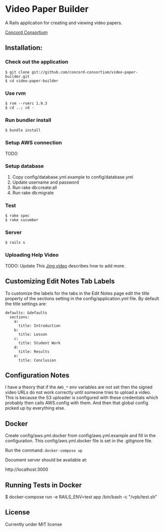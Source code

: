 Video Paper Builder
===================

A Rails application for creating and viewing video papers.

[Concord Consortium](http://www.concord.org)

Installation:
-------------

### Check out the application

    $ git clone git://github.com/concord-consortium/video-paper-builder.git
    $ cd video-paper-builder

### Use rvm

    $ rvm --rvmrc 1.9.3
    $ cd ..; cd -

### Run bundler install

    $ bundle install

### Setup AWS connection

TODO

### Setup database

1. Copy config/database.yml.example to config/database.yml
2. Update username and password
3. Run rake db:create:all
4. Run rake db:migrate

### Test

    $ rake spec
    $ rake cucumber

### Server

    $ rails s

### Uploading Help Video

TODO: Update
This [Jing video](http://screencast.com/t/lxUHFk3a) describes how to add more.

## Customizing Edit Notes Tab Labels

To customize the labels for the tabs in the Edit Notes page edit the title property of the
sections setting in the config/application.yml file.  By default the title settings are:

    defaults: &defaults
      sections:
        a:
          title: Introduction
        b:
          title: Lesson
        c:
          title: Student Work
        d:
          title: Results
        e:
          title: Conclusion

Configuration Notes
-------------------

I have a theory that if the `AWS_*` env variables are not set then the signed video URLs do not work correctly until someone tries to upload a video. This is because the S3 uploader is configured with these credentials which probably then calls AWS.config with them. And then that global config picked up by everything else.

Docker
------

Create config/aws.yml.docker from config/aws.yml.example and fill in the configuration.  This config/aws.yml.docker file is set in the .gitignore file.

Run the command: `docker-compose up`

Document server should be available at:

http://localhost:3000


Running Tests in Docker
-----------------------

$ docker-compose run -e RAILS_ENV=test app /bin/bash -c "/vpb/test.sh"

License
-------

Currently under MIT license
